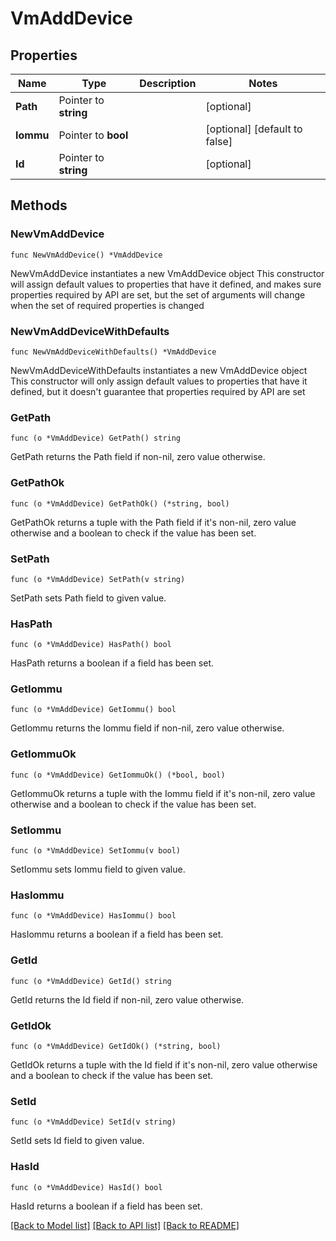 # VmAddDevice

## Properties

Name | Type | Description | Notes
------------ | ------------- | ------------- | -------------
**Path** | Pointer to **string** |  | [optional] 
**Iommu** | Pointer to **bool** |  | [optional] [default to false]
**Id** | Pointer to **string** |  | [optional] 

## Methods

### NewVmAddDevice

`func NewVmAddDevice() *VmAddDevice`

NewVmAddDevice instantiates a new VmAddDevice object
This constructor will assign default values to properties that have it defined,
and makes sure properties required by API are set, but the set of arguments
will change when the set of required properties is changed

### NewVmAddDeviceWithDefaults

`func NewVmAddDeviceWithDefaults() *VmAddDevice`

NewVmAddDeviceWithDefaults instantiates a new VmAddDevice object
This constructor will only assign default values to properties that have it defined,
but it doesn't guarantee that properties required by API are set

### GetPath

`func (o *VmAddDevice) GetPath() string`

GetPath returns the Path field if non-nil, zero value otherwise.

### GetPathOk

`func (o *VmAddDevice) GetPathOk() (*string, bool)`

GetPathOk returns a tuple with the Path field if it's non-nil, zero value otherwise
and a boolean to check if the value has been set.

### SetPath

`func (o *VmAddDevice) SetPath(v string)`

SetPath sets Path field to given value.

### HasPath

`func (o *VmAddDevice) HasPath() bool`

HasPath returns a boolean if a field has been set.

### GetIommu

`func (o *VmAddDevice) GetIommu() bool`

GetIommu returns the Iommu field if non-nil, zero value otherwise.

### GetIommuOk

`func (o *VmAddDevice) GetIommuOk() (*bool, bool)`

GetIommuOk returns a tuple with the Iommu field if it's non-nil, zero value otherwise
and a boolean to check if the value has been set.

### SetIommu

`func (o *VmAddDevice) SetIommu(v bool)`

SetIommu sets Iommu field to given value.

### HasIommu

`func (o *VmAddDevice) HasIommu() bool`

HasIommu returns a boolean if a field has been set.

### GetId

`func (o *VmAddDevice) GetId() string`

GetId returns the Id field if non-nil, zero value otherwise.

### GetIdOk

`func (o *VmAddDevice) GetIdOk() (*string, bool)`

GetIdOk returns a tuple with the Id field if it's non-nil, zero value otherwise
and a boolean to check if the value has been set.

### SetId

`func (o *VmAddDevice) SetId(v string)`

SetId sets Id field to given value.

### HasId

`func (o *VmAddDevice) HasId() bool`

HasId returns a boolean if a field has been set.


[[Back to Model list]](../README.md#documentation-for-models) [[Back to API list]](../README.md#documentation-for-api-endpoints) [[Back to README]](../README.md)


